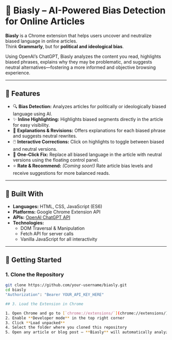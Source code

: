 # 🧠 Biasly – AI-Powered Bias Detection for Online Articles

**Biasly** is a Chrome extension that helps users uncover and neutralize biased language in online articles.  
Think **Grammarly**, but for **political and ideological bias**.  

Using OpenAI’s ChatGPT, Biasly analyzes the content you read, highlights biased phrases, explains why they may be problematic, and suggests neutral alternatives—fostering a more informed and objective browsing experience.

---

## 📌 Features

- 🔍 **Bias Detection:** Analyzes articles for politically or ideologically biased language using AI.
- ✨ **Inline Highlighting:** Highlights biased segments directly in the article for easy visibility.
- 💬 **Explanations & Revisions:** Offers explanations for each biased phrase and suggests neutral rewrites.
- 🖱️ **Interactive Corrections:** Click on highlights to toggle between biased and neutral versions.
- 🧭 **One-Click Fix:** Replace all biased language in the article with neutral versions using the floating control panel.
- ⭐ **Rate & Recommend:** _(Coming soon!)_ Rate article bias levels and receive suggestions for more balanced reads.

---

## 🧰 Built With

- **Languages:** HTML, CSS, JavaScript (ES6)
- **Platforms:** Google Chrome Extension API
- **APIs:** [OpenAI ChatGPT API](https://platform.openai.com/)
- **Technologies:**
  - DOM Traversal & Manipulation
  - Fetch API for server calls
  - Vanilla JavaScript for all interactivity

---

## 🚀 Getting Started

### 1. Clone the Repository

```bash
git clone https://github.com/your-username/biasly.git
cd biasly
"Authorization": "Bearer YOUR_API_KEY_HERE"

## 3. Load the Extension in Chrome

1. Open Chrome and go to [`chrome://extensions/`](chrome://extensions/)
2. Enable **Developer mode** in the top right corner
3. Click **Load unpacked**
4. Select the folder where you cloned this repository
5. Open any article or blog post — **Biasly** will automatically analyze it!
